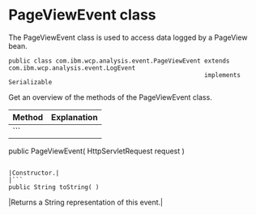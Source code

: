 # PageViewEvent class

The PageViewEvent class is used to access data logged by a PageView bean.

```
public class com.ibm.wcp.analysis.event.PageViewEvent extends com.ibm.wcp.analysis.event.LogEvent
                                                      implements Serializable

```

Get an overview of the methods of the PageViewEvent class.

|Method|Explanation|
|------|-----------|
|```
public PageViewEvent( HttpServletRequest request )
```

|Constructor.|
|```
public String toString( )
```

|Returns a String representation of this event.|


